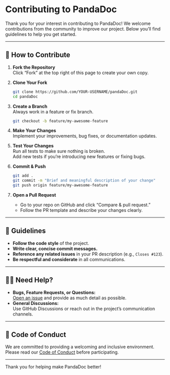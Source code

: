 # Contributing to PandaDoc

Thank you for your interest in contributing to PandaDoc! We welcome contributions from the community to improve our project. Below you’ll find guidelines to help you get started.

---

## 🚀 How to Contribute

1. **Fork the Repository**  
   Click “Fork” at the top right of this page to create your own copy.

2. **Clone Your Fork**  
   ```bash
   git clone https://github.com/YOUR-USERNAME/pandaDoc.git
   cd pandaDoc
   ```

3. **Create a Branch**  
   Always work in a feature or fix branch.
   ```bash
   git checkout -b feature/my-awesome-feature
   ```

4. **Make Your Changes**  
   Implement your improvements, bug fixes, or documentation updates.

5. **Test Your Changes**  
   Run all tests to make sure nothing is broken.  
   Add new tests if you’re introducing new features or fixing bugs.

6. **Commit & Push**  
   ```bash
   git add .
   git commit -m "Brief and meaningful description of your change"
   git push origin feature/my-awesome-feature
   ```

7. **Open a Pull Request**  
   - Go to your repo on GitHub and click “Compare & pull request.”
   - Follow the PR template and describe your changes clearly.

---

## 📝 Guidelines

- **Follow the code style** of the project.
- **Write clear, concise commit messages.**
- **Reference any related issues** in your PR description (e.g., `Closes #123`).
- **Be respectful and considerate** in all communications.

---

## 🙋‍♂️ Need Help?

- **Bugs, Feature Requests, or Questions:**  
  [Open an issue](https://github.com/pandaDoc/pandaDoc/issues) and provide as much detail as possible.
- **General Discussions:**  
  Use GitHub Discussions or reach out in the project’s communication channels.

---

## 🤝 Code of Conduct

We are committed to providing a welcoming and inclusive environment. Please read our [Code of Conduct](CODE_OF_CONDUCT.md) before participating.

---

Thank you for helping make PandaDoc better!

